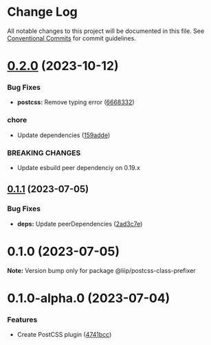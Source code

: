 # Change Log

All notable changes to this project will be documented in this file.
See [Conventional Commits](https://conventionalcommits.org) for commit guidelines.

# [0.2.0](https://github.com/liip/class-prefixer/compare/@liip/postcss-class-prefixer@0.1.1...@liip/postcss-class-prefixer@0.2.0) (2023-10-12)

### Bug Fixes

- **postcss:** Remove typing error ([6668332](https://github.com/liip/class-prefixer/commit/66683324ff31682ac1f4db76d3c1817f31698738))

### chore

- Update dependencies ([159adde](https://github.com/liip/class-prefixer/commit/159adde0896c8ae292e18b4c9e97e300c58b0535))

### BREAKING CHANGES

- Update esbuild peer dependenciy on 0.19.x

## [0.1.1](https://github.com/liip/class-prefixer/compare/@liip/postcss-class-prefixer@0.1.0...@liip/postcss-class-prefixer@0.1.1) (2023-07-05)

### Bug Fixes

- **deps:** Update peerDependencies ([2ad3c7e](https://github.com/liip/class-prefixer/commit/2ad3c7e461ed73601b6e168356acb331ca3468c9))

# 0.1.0 (2023-07-05)

**Note:** Version bump only for package @liip/postcss-class-prefixer

# 0.1.0-alpha.0 (2023-07-04)

### Features

- Create PostCSS plugin ([4741bcc](https://github.com/liip/class-prefixer/commit/4741bcc09e65bf08a0a9de76d2f65b8572d869d3))
